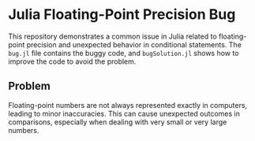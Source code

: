 # Julia Floating-Point Precision Bug

This repository demonstrates a common issue in Julia related to floating-point precision and unexpected behavior in conditional statements.  The `bug.jl` file contains the buggy code, and `bugSolution.jl` shows how to improve the code to avoid the problem.

## Problem

Floating-point numbers are not always represented exactly in computers, leading to minor inaccuracies. This can cause unexpected outcomes in comparisons, especially when dealing with very small or very large numbers. 